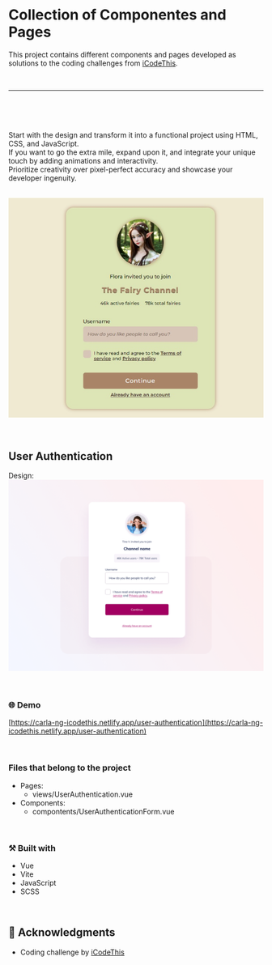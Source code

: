 # Collection of Componentes and Pages 
This project contains different components and pages developed as solutions to the coding challenges from [iCodeThis](https://icodethis.com/).

<br>
<hr>
<br>

<br><br>
Start with the design and transform it into a functional project using HTML, CSS, and JavaScript.
<br>
If you want to go the extra mile, expand upon it, and integrate your unique touch by adding animations and interactivity.
<br>
Prioritize creativity over pixel-perfect accuracy and showcase your developer ingenuity.
<br><br>

<p align="center">
    <img src="https://raw.githubusercontent.com/carla-ng/coding-challenges/main/icodethis/main-project/public/user-authentication/user-authentication-preview.jpg" alt="User Authentication preview">
</p>

<br>

## User Authentication
Design:
<img src="https://raw.githubusercontent.com/carla-ng/coding-challenges/main/icodethis/main-project/public/designs/user_authentication.webp" alt="User Authentication preview">

<br>

### :globe_with_meridians: Demo
[https://carla-ng-icodethis.netlify.app/user-authentication](https://carla-ng-icodethis.netlify.app/user-authentication)

<br>

### Files that belong to the project
* Pages:
    * views/UserAuthentication.vue
* Components:
    * compontents/UserAuthenticationForm.vue

<br>

### :hammer_and_pick: Built with
* Vue
* Vite
* JavaScript
* SCSS

<br>

## :clap: Acknowledgments
* Coding challenge by [iCodeThis](https://icodethis.com/)
